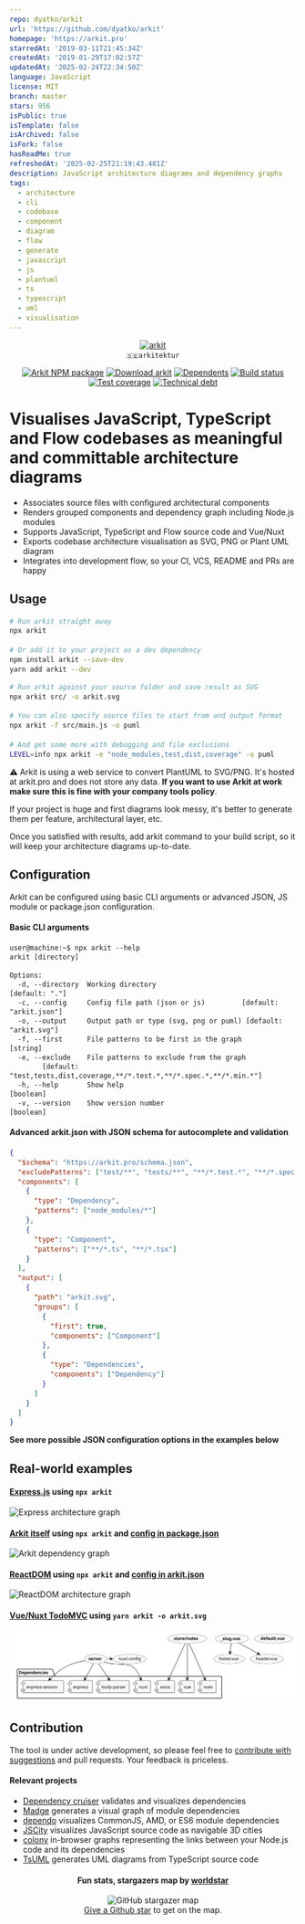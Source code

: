 ```yaml
---
repo: dyatko/arkit
url: 'https://github.com/dyatko/arkit'
homepage: 'https://arkit.pro'
starredAt: '2019-03-11T21:45:34Z'
createdAt: '2019-01-29T17:02:57Z'
updatedAt: '2025-02-24T22:34:50Z'
language: JavaScript
license: MIT
branch: master
stars: 956
isPublic: true
isTemplate: false
isArchived: false
isFork: false
hasReadMe: true
refreshedAt: '2025-02-25T21:19:43.481Z'
description: JavaScript architecture diagrams and dependency graphs
tags:
  - architecture
  - cli
  - codebase
  - component
  - diagram
  - flow
  - generate
  - javascript
  - js
  - plantuml
  - ts
  - typescript
  - uml
  - visualisation
---
```


<p align="center">
  <a href="https://arkit.pro"><img src="arkit.svg?sanitize=true" alt="arkit" /></a><br />
  <code>🇸🇪arkitektur</code>
</p>
<p align="center">
  <a href="https://www.npmjs.com/arkit"><img src="https://img.shields.io/npm/v/arkit.svg?label=%20&style=flat-square" alt="Arkit NPM package" /></a>
  <a href="https://www.npmjs.com/arkit"><img src="https://img.shields.io/npm/dw/arkit.svg?style=flat-square" alt="Download arkit" /></a>
  <a href="https://libraries.io/npm/arkit/dependents"><img src="https://img.shields.io/librariesio/dependents/npm/arkit.svg?style=flat-square" alt="Dependents" /></a>
  <a href="https://travis-ci.org/dyatko/arkit/branches"><img src="https://img.shields.io/travis/dyatko/arkit/master.svg?style=flat-square" alt="Build status" /></a>
  <a href="https://codeclimate.com/github/dyatko/arkit/code"><img src="https://img.shields.io/codeclimate/coverage/dyatko/arkit.svg?style=flat-square" alt="Test coverage" /></a>
  <a href="https://codeclimate.com/github/dyatko/arkit/issues"><img src="https://img.shields.io/codeclimate/tech-debt/dyatko/arkit.svg?style=flat-square" alt="Technical debt" /></a>
</p>

# Visualises JavaScript, TypeScript and Flow codebases as meaningful and committable architecture diagrams

- Associates source files with configured architectural components
- Renders grouped components and dependency graph including Node.js modules
- Supports JavaScript, TypeScript and Flow source code and Vue/Nuxt
- Exports codebase architecture visualisation as SVG, PNG or Plant UML diagram
- Integrates into development flow, so your CI, VCS, README and PRs are happy

## Usage

```sh
# Run arkit straight away
npx arkit

# Or add it to your project as a dev dependency
npm install arkit --save-dev
yarn add arkit --dev
```

```sh
# Run arkit against your source folder and save result as SVG
npx arkit src/ -o arkit.svg

# You can also specify source files to start from and output format
npx arkit -f src/main.js -o puml

# And get some more with debugging and file exclusions
LEVEL=info npx arkit -e "node_modules,test,dist,coverage" -o puml
```

:warning: Arkit is using a web service to convert PlantUML to SVG/PNG. 
It's hosted at arkit.pro and does not store any data.
**If you want to use Arkit at work make sure this is fine with your company tools policy**.

If your project is huge and first diagrams look messy, it's better to generate them per feature, architectural layer, etc.

Once you satisfied with results, add arkit command to your build script, so it will keep your architecture diagrams up-to-date.

## Configuration

Arkit can be configured using basic CLI arguments or advanced JSON, JS module or package.json configuration.

#### Basic CLI arguments

```console
user@machine:~$ npx arkit --help
arkit [directory]

Options:
  -d, --directory  Working directory                              [default: "."]
  -c, --config     Config file path (json or js)         [default: "arkit.json"]
  -o, --output     Output path or type (svg, png or puml) [default: "arkit.svg"]
  -f, --first      File patterns to be first in the graph               [string]
  -e, --exclude    File patterns to exclude from the graph
        [default: "test,tests,dist,coverage,**/*.test.*,**/*.spec.*,**/*.min.*"]
  -h, --help       Show help                                           [boolean]
  -v, --version    Show version number                                 [boolean]
```

#### Advanced arkit.json with JSON schema for autocomplete and validation

```json
{
  "$schema": "https://arkit.pro/schema.json",
  "excludePatterns": ["test/**", "tests/**", "**/*.test.*", "**/*.spec.*"],
  "components": [
    {
      "type": "Dependency",
      "patterns": ["node_modules/*"]
    },
    {
      "type": "Component",
      "patterns": ["**/*.ts", "**/*.tsx"]
    }
  ],
  "output": [
    {
      "path": "arkit.svg",
      "groups": [
        {
          "first": true,
          "components": ["Component"]
        },
        {
          "type": "Dependencies",
          "components": ["Dependency"]
        }
      ]
    }
  ]
}
```

**See more possible JSON configuration options in the examples below**

## Real-world examples

#### [Express.js](https://github.com/dyatko/arkit/tree/master/test/express) using `npx arkit`
![Express architecture graph](test/express/express.svg?sanitize=true)

#### [Arkit itself](https://github.com/dyatko/arkit/tree/master/src) using `npx arkit` and [config in package.json](https://github.com/dyatko/arkit/blob/master/package.json#L17)
![Arkit dependency graph](dist/arkit.svg?sanitize=true)

#### [ReactDOM](https://github.com/dyatko/arkit/tree/master/test/react-dom) using `npx arkit` and [config in arkit.json](https://github.com/dyatko/arkit/blob/master/test/react-dom/react-arkit.json)
![ReactDOM architecture graph](test/react-dom/arkit.svg?sanitize=true)

#### [Vue/Nuxt TodoMVC](https://github.com/dyatko/arkit-nuxt-todomvc) using `yarn arkit -o arkit.svg`
![Vue and Nuxt dependency graph](https://raw.githubusercontent.com/dyatko/arkit-nuxt-todomvc/master/arkit.svg?sanitize=true)

## Contribution

The tool is under active development, so please feel free to [contribute with suggestions](https://github.com/dyatko/arkit/issues/new/choose) and pull requests. Your feedback is priceless.

#### Relevant projects

- [Dependency cruiser](https://github.com/sverweij/dependency-cruiser) validates and visualizes dependencies
- [Madge](https://github.com/pahen/madge) generates a visual graph of module dependencies
- [dependo](https://github.com/auchenberg/dependo) visualizes CommonJS, AMD, or ES6 module dependencies
- [JSCity](https://github.com/aserg-ufmg/JSCity) visualizes JavaScript source code as navigable 3D cities
- [colony](https://github.com/hughsk/colony) in-browser graphs representing the links between your Node.js code and its dependencies
- [TsUML](https://github.com/remojansen/TsUML) generates UML diagrams from TypeScript source code

<h4 align="center">Fun stats, stargazers map by <a href="https://github.com/dyatko/worldstar">worldstar</a></h4>

<p align="center"><img src="worldstar.svg?sanitize=true" alt="GitHub stargazer map" /><br /><a href="https://github.com/dyatko/arkit">Give a Github star</a> to get on the map.</p>
